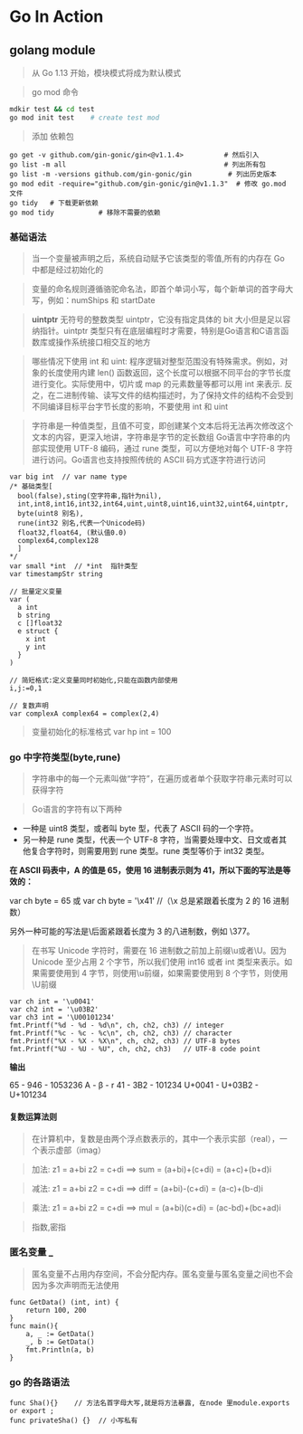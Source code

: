 # Go In Action


## golang module

> 从 Go 1.13 开始，模块模式将成为默认模式

> go mod 命令

```bash
mdkir test && cd test 
go mod init test    # create test mod 

```

> 添加 依赖包

```shell-script
go get -v github.com/gin-gonic/gin<@v1.1.4>          # 然后引入
go list -m all                                       # 列出所有包
go list -m -versions github.com/gin-gonic/gin         # 列出历史版本  
go mod edit -require="github.com/gin-gonic/gin@v1.1.3"  # 修改 go.mod 文件
go tidy   # 下载更新依赖
go mod tidy           # 移除不需要的依赖 
```


### 基础语法

> 当一个变量被声明之后，系统自动赋予它该类型的零值,所有的内存在 Go 中都是经过初始化的

> 变量的命名规则遵循骆驼命名法，即首个单词小写，每个新单词的首字母大写，例如：numShips 和 startDate

> **uintptr** 无符号的整数类型 uintptr，它没有指定具体的 bit 大小但是足以容纳指针。uintptr 类型只有在底层编程时才需要，特别是Go语言和C语言函数库或操作系统接口相交互的地方

> 哪些情况下使用 int 和 uint: 程序逻辑对整型范围没有特殊需求。例如，对象的长度使用内建 len() 函数返回，这个长度可以根据不同平台的字节长度进行变化。实际使用中，切片或 map 的元素数量等都可以用 int 来表示. 反之，在二进制传输、读写文件的结构描述时，为了保持文件的结构不会受到不同编译目标平台字节长度的影响，不要使用 int 和 uint

> 字符串是一种值类型，且值不可变，即创建某个文本后将无法再次修改这个文本的内容，更深入地讲，字符串是字节的定长数组
> Go语言中字符串的内部实现使用 UTF-8 编码，通过 rune 类型，可以方便地对每个 UTF-8 字符进行访问。Go语言也支持按照传统的 ASCII 码方式逐字符进行访问

```golang
var big int  // var name type 
/* 基础类型[
  bool(false),sting(空字符串,指针为nil),
  int,int8,int16,int32,int64,uint,uint8,uint16,uint32,uint64,uintptr,
  byte(uint8 别名),
  rune(int32 别名,代表一个Unicode码)
  float32,float64, (默认值0.0)
  complex64,complex128
  ]
*/
var small *int  // *int  指针类型
var timestampStr string 

// 批量定义变量
var (
  a int
  b string 
  c []float32
  e struct {
    x int
    y int
  }
)

// 简短格式:定义变量同时初始化,只能在函数内部使用
i,j:=0,1

// 复数声明
var complexA complex64 = complex(2,4)

```
> 变量初始化的标准格式 var hp int = 100

### go 中字符类型(byte,rune)

> 字符串中的每一个元素叫做“字符”，在遍历或者单个获取字符串元素时可以获得字符 

> Go语言的字符有以下两种

 * 一种是 uint8 类型，或者叫 byte 型，代表了 ASCII 码的一个字符。
 * 另一种是 rune 类型，代表一个 UTF-8 字符，当需要处理中文、日文或者其他复合字符时，则需要用到 rune 类型。rune 类型等价于 int32 类型。

**在 ASCII 码表中，A 的值是 65，使用 16 进制表示则为 41，所以下面的写法是等效的：**

  var ch byte = 65 或 var ch byte = '\x41'      //（\x 总是紧跟着长度为 2 的 16 进制数）

  另外一种可能的写法是\后面紧跟着长度为 3 的八进制数，例如 \377。

> 在书写 Unicode 字符时，需要在 16 进制数之前加上前缀\u或者\U。因为 Unicode 至少占用 2 个字节，所以我们使用 int16 或者 int 类型来表示。如果需要使用到 4 字节，则使用\u前缀，如果需要使用到 8 个字节，则使用\U前缀 

```golang
var ch int = '\u0041'
var ch2 int = '\u03B2'
var ch3 int = '\U00101234'
fmt.Printf("%d - %d - %d\n", ch, ch2, ch3) // integer
fmt.Printf("%c - %c - %c\n", ch, ch2, ch3) // character
fmt.Printf("%X - %X - %X\n", ch, ch2, ch3) // UTF-8 bytes
fmt.Printf("%U - %U - %U", ch, ch2, ch3)   // UTF-8 code point
```

**输出**

  65 - 946 - 1053236
  A - β - r
  41 - 3B2 - 101234
  U+0041 - U+03B2 - U+101234

#### 复数运算法则 

> 在计算机中，复数是由两个浮点数表示的，其中一个表示实部（real），一个表示虚部（imag）

> 加法: z1 = a+bi z2 = c+di  ==> sum = (a+bi)+(c+di) = (a+c)+(b+d)i

> 减法: z1 = a+bi z2 = c+di  ==> diff = (a+bi)-(c+di) = (a-c)+(b-d)i

> 乘法: z1 = a+bi z2 = c+di  ==> mul = (a+bi)(c+di) = (ac-bd)+(bc+ad)i

> 指数,密指



### 匿名变量 _ 

> 匿名变量不占用内存空间，不会分配内存。匿名变量与匿名变量之间也不会因为多次声明而无法使用

```golang
func GetData() (int, int) {
    return 100, 200
}
func main(){
    a, _ := GetData()
    _, b := GetData()
    fmt.Println(a, b)
}
```

### go 的各路语法

```golang
func Sha(){}    // 方法名首字母大写,就是将方法暴露, 在node 里module.exports or export ;
func privateSha() {}  // 小写私有
```


